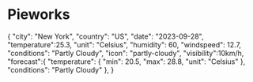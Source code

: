 # Pieworks


{
  "city": "New York",
  "country": "US",
  "date": "2023-09-28",
  "temperature":25.3,
   "unit": "Celsius",
  "humidity": 60,
  "windspeed": 12.7,
  "conditions": "Partly Cloudy",
  "icon": "partly-cloudy",
 "visibility":10km/h,
  "forecast":{
      "temperature": {
        "min": 20.5,
        "max": 28.8,
        "unit": "Celsius"
      },
      "conditions": "Partly Cloudy"
    },
}